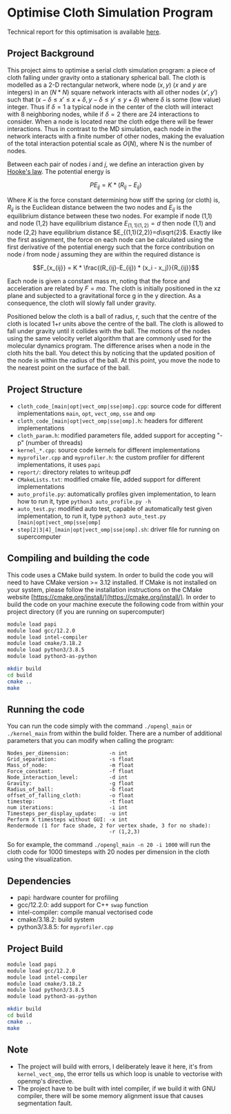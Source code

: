 # Optimise Cloth Simulation Program

Technical report for this optimisation is available [here](https://github.com/Wi11Wang/cloth-simulation/blob/main/technical_report.pdf).

## Project Background

This project aims to optimise a serial cloth simulation program: a piece of cloth falling under gravity onto a stationary spherical ball. The cloth is modelled as a 2-D rectangular network, where node $(x,y)$ ($x$ and $y$ are integers) in an ($N*N$) square network interacts with all other nodes $(x',y')$ such that $(x-\delta \le x' \le x+\delta,y-\delta \le y' \le y+\delta)$ where $\delta$ is some (low value) integer. Thus if $\delta=1$ a typical node in the center of the cloth will interact with 8 neighboring nodes, while if $\delta=2$ there are 24 interactions to consider. When a node is located near the cloth edge there will be fewer interactions. Thus in contrast to the MD simulation, each node in the network interacts with a finite number of other nodes, making the evaluation of the total interaction potential scale as $O(N)$, where N is the number of nodes.

Between each pair of nodes $i$ and $j$, we define an interaction given by [Hooke's law](http://en.wikipedia.org/wiki/Hooke's_law). The potential energy is

```math
PE_{ij} = K * (R_{ij}-E_{ij})
```

Where $K$ is the force constant determining how stiff the spring (or cloth) is, $R_{ij}$ is the Euclidean distance between the two nodes and $E_{ij}$ is the equilibrium distance between these two nodes.
For example if node (1,1) and node (1,2) have equilibrium distance $E_{(1,1)(1,2)}=d$ then node (1,1) and node (2,2) have equilibrium distance $E_{(1,1)(2,2)}=d\sqrt{2}$. Exactly like the first assignment, the force on each node can be calculated using the first derivative of the potential energy such that the force contribution on node $i$ from node $j$ assuming they are within the required distance is

```math
F_{x_{ij}} = K * \frac{(R_{ij}-E_{ij}) * (x_i - x_j)}{R_{ij}}
```

Each node is given a constant mass $m$, noting that the force and acceleration are related by $F=ma$. The cloth is initially positioned in the xz plane and subjected to a gravitational force g in the y direction. As a consequence, the cloth will slowly fall under gravity.

Positioned below the cloth is a ball of radius, r, such that the centre of the cloth is located 1+r units above the centre of the ball. The cloth is allowed to fall under gravity until it collides with the ball. The motions of the nodes using the same velocity verlet algorithm that are commonly used for the molecular dynamics program. The difference arises when a node in the cloth hits the ball. You detect this by noticing that the updated position of the node is within the radius of the ball. At this point, you move the node to the nearest point on the surface of the ball.

## Project Structure

- `cloth_code_[main|opt|vect_omp|sse|omp].cpp`: source code for different implementations `main`, `opt`, `vect_omp`, `sse` and `omp`
- `cloth_code_[main|opt|vect_omp|sse|omp].h`: headers for different implementations
- `cloth_param.h`: modified parameters file, added support for accepting "-p" (number of threads)
- `kernel_*.cpp`: source code kernels for different implementations
- `myprofiler.cpp` and `myprofiler.h`: the custom profiler for different implementations, it uses `papi`
- `report/`: directory relates to writeup.pdf
- `CMakeLists.txt`: modified cmake file, added support for different implementations
- `auto_profile.py`: automatically profiles given implementation, to learn how to run it, type `python3 auto_profile.py -h`
- `auto_test.py`: modified auto test, capable of automatically test given implementation, to run it, type `python3 auto_test.py [main|opt|vect_omp|sse|omp]`
- `step[2|3|4]_[main|opt|vect_omp|sse|omp].sh`: driver file for running on supercomputer

## Compiling and building the code

This code uses a CMake build system.
In order to build the code you will need to have CMake version >= 3.12 installed.
If CMake is not installed on your system, please follow the installation instructions on the CMake website [https://cmake.org/install/](https://cmake.org/install/).
In order to build the code on your machine execute the following code from within your project directory (if you are running on supercomputer)

```sh
module load papi
module load gcc/12.2.0
module load intel-compiler
module load cmake/3.18.2
module load python3/3.8.5
module load python3-as-python

mkdir build
cd build
cmake ..
make
```

## Running the code

You can run the code simply with the command `./opengl_main` or `./kernel_main` from within the build folder. There are a number of additional parameters that you can modify when calling the program:

```text
Nodes_per_dimension:             -n int 
Grid_separation:                 -s float 
Mass_of_node:                    -m float 
Force_constant:                  -f float 
Node_interaction_level:          -d int 
Gravity:                         -g float 
Radius_of_ball:                  -b float 
offset_of_falling_cloth:         -o float 
timestep:                        -t float 
num iterations:                  -i int
Timesteps_per_display_update:    -u int 
Perform X timesteps without GUI: -x int
Rendermode (1 for face shade, 2 for vertex shade, 3 for no shade):
                                 -r (1,2,3)
```

So for example, the command ```./opengl_main -n 20 -i 1000``` will run the cloth code for 1000 timesteps with 20 nodes per dimension in the cloth using the visualization.

## Dependencies

- papi: hardware counter for profiling
- gcc/12.2.0: add support for C++ `swap` function
- intel-compiler: compile manual vectorised code
- cmake/3.18.2: build system
- python3/3.8.5: for `myprofiler.cpp`

## Project Build

```sh
module load papi
module load gcc/12.2.0
module load intel-compiler
module load cmake/3.18.2
module load python3/3.8.5
module load python3-as-python

mkdir build
cd build
cmake ..
make
```

## Note

- The project will build with errors, I deliberately leave it here, it's from `kernel_vect_omp`, the error tells us which loop is unable to vectorise with openmp's directive.
- The project have to be built with intel compiler, if we build it with GNU compiler, there will be some memory alignment issue that causes segmentation fault.
